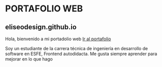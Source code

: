 # PORTAFOLIO WEB

## eliseodesign.github.io

Hola, bienvenido a mi portadolio web
[Ir al portafolio](eliseodesign.github.io)

Soy un estudiante de la carrera técnica de ingeniería en desarrollo de software en ESFE, Frontend autodidacta.
Me gusta siempre aprender para mejorar en lo que hago

